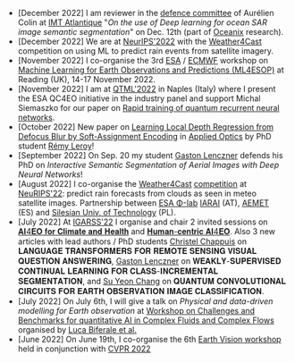 * \[December 2022\] I am reviewer in the [defence committee](https://www.imt-atlantique.fr/en/events/aurelien-colin-thesis-defense) of Aurélien Colin at [IMT Atlantique](https://www.imt-atlantique.fr/en) "_On the use of Deep learning for ocean SAR image semantic segmentation_" on Dec. 12th (part of [Oceanix](https://cia-oceanix.github.io/) research).
* \[December 2022\] We are at [NeurIPS'2022](https://nips.cc/Conferences/2022/ScheduleMultitrack?event=50099) with the [Weather4Cast](https://www.iarai.ac.at/weather4cast/) competition on using ML to predict rain events from satellite imagery.
* \[November 2022\] I co-organise the 3rd [ESA](https://www.esa.int/) / [ECMWF](https://www.ecmwf.int/) workshop on [Machine Learning for Earth Observations and Predictions (ML4ESOP)](https://events.ecmwf.int/event/304/) at Reading (UK), 14-17 November 2022. 
* \[November 2022\] I am at [QTML'2022](https://quasar.unina.it/qtml2022.html) in Naples (Italy) where I present the ESA QC4EO initiative in the industry panel and support Michal Siemaszko for our paper on [Rapid training of quantum recurrent neural networks](https://arxiv.org/abs/2207.00378).
* \[October 2022\] New paper on [Learning Local Depth Regression from Defocus Blur by Soft-Assignment Encoding]() in [Applied Optics](https://opg.optica.org/ao/home.cfm) by PhD student [Rémy Leroy]()!
* \[September 2022\] On Sep. 20 my student [Gaston Lenczner](https://gaslen.github.io/) defends his PhD on *Interactive Semantic Segmentation of Aerial Images with Deep Neural Networks*!
* \[August 2022\] I co-organise the [Weather4Cast](https://weather4cast.ai) [competition](https://neurips.cc/Conferences/2022/CompetitionTrack) at [NeuRIPS'22](https://nips.cc/Conferences/2022): predict rain forecasts from clouds as seen in meteo satellite images. Partnership between [ESA  Φ-lab](https://philab.esa.int/) [IARAI](https://www.iarai.ac.at/) (AT), [AEMET](https://www.aemet.es) (ES) and [Silesian Univ. of Technology](https://www.polsl.pl/pob2/en/) (PL).
* \[July 2022\] At [IGARSS'22](https://igarss2022.org/) I organise and chair 2 invited sessions on [𝐀𝐈4𝐄𝐎 𝐟𝐨𝐫 𝐂𝐥𝐢𝐦𝐚𝐭𝐞 𝐚𝐧𝐝 𝐇𝐞𝐚𝐥𝐭𝐡](https://www.igarss2022.org/view_session.php?SessionID=1251) and [𝐇𝐮𝐦𝐚𝐧-𝐜𝐞𝐧𝐭𝐫𝐢𝐜 𝐀𝐈4𝐄𝐎](https://www.igarss2022.org/view_session.php?SessionID=12500). Also 3 new articles with lead authors / PhD students [Christel Chappuis](https://people.epfl.ch/christel.chappuis?lang=en) on 𝐋𝐀𝐍𝐆𝐔𝐀𝐆𝐄 𝐓𝐑𝐀𝐍𝐒𝐅𝐎𝐑𝐌𝐄𝐑𝐒 𝐅𝐎𝐑 𝐑𝐄𝐌𝐎𝐓𝐄 𝐒𝐄𝐍𝐒𝐈𝐍𝐆 𝐕𝐈𝐒𝐔𝐀𝐋 𝐐𝐔𝐄𝐒𝐓𝐈𝐎𝐍 𝐀𝐍𝐒𝐖𝐄𝐑𝐈𝐍𝐆, [Gaston Lenczner](https://gaslen.github.io/) on 𝐖𝐄𝐀𝐊𝐋𝐘-𝐒𝐔𝐏𝐄𝐑𝐕𝐈𝐒𝐄𝐃 𝐂𝐎𝐍𝐓𝐈𝐍𝐔𝐀𝐋 𝐋𝐄𝐀𝐑𝐍𝐈𝐍𝐆 𝐅𝐎𝐑 𝐂𝐋𝐀𝐒𝐒-𝐈𝐍𝐂𝐑𝐄𝐌𝐄𝐍𝐓𝐀𝐋 𝐒𝐄𝐆𝐌𝐄𝐍𝐓𝐀𝐓𝐈𝐎𝐍, and [Su Yeon Chang](https://people.epfl.ch/su.chang?lang=en) on 𝐐𝐔𝐀𝐍𝐓𝐔𝐌 𝐂𝐎𝐍𝐕𝐎𝐋𝐔𝐓𝐈𝐎𝐍𝐀𝐋 𝐂𝐈𝐑𝐂𝐔𝐈𝐓𝐒 𝐅𝐎𝐑 𝐄𝐀𝐑𝐓𝐇 𝐎𝐁𝐒𝐄𝐑𝐕𝐀𝐓𝐈𝐎𝐍 𝐈𝐌𝐀𝐆𝐄 𝐂𝐋𝐀𝐒𝐒𝐈𝐅𝐈𝐂𝐀𝐓𝐈𝐎𝐍.
* \[July 2022] On July 6th, I will give a talk on _Physical and data-driven modelling for Earth observation_ at [Workshop on Challenges and Benchmarks for quantitative AI in Complex Fluids and Complex Flows](https://biferale.web.roma2.infn.it/test-workshop/) organised by [Luca Biferale et al.](https://biferale.web.roma2.infn.it/)
* \[June 2022\] On June 19th, I co-organise the 6th [Earth Vision workshop](https://www.grss-ieee.org/events/earthvision-2022/) held in conjunction with [CVPR 2022](https://cvpr2022.thecvf.com/)











